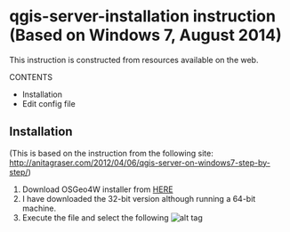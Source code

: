 qgis-server-installation instruction (Based on Windows 7, August 2014)
===================

This instruction is constructed from resources available on the web.

CONTENTS
- Installation
- Edit config file

Installation
------------
(This is based on the instruction from the following site:
http://anitagraser.com/2012/04/06/qgis-server-on-windows7-step-by-step/)

1. Download OSGeo4W installer from [HERE]
2. I have downloaded the 32-bit version although running a 64-bit machine.
3. Execute the file and select the following
  ![alt tag](http://underdark.files.wordpress.com/2012/04/osgeo4w_qgisserver.png?w=545)


[HERE]:https://www.qgis.org/en/site/forusers/download.html
